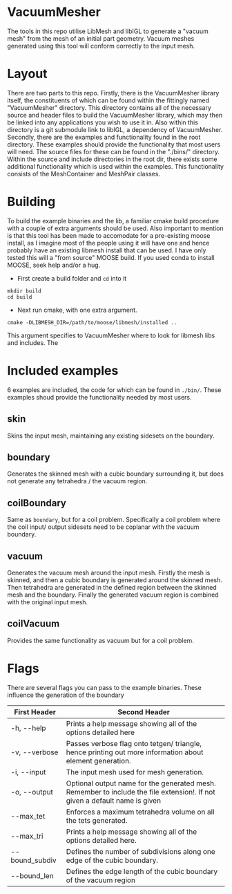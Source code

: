 # VacuumMesher
The tools in this repo utilise LibMesh and libIGL to generate a "vacuum mesh" from the mesh
of an initial part geometry. Vacuum meshes generated using this tool will conform correctly to the input mesh.

# Layout
There are two parts to this repo. Firstly, there is the VacuumMesher library itself, the constituents of which can be found within the fittingly named "VacuumMesher" directory. This directory contains all of the necessary source and header files to build the VacuumMesher library, which may then be linked into any applications you wish to use it in. Also within this directory is a git submodule link to libIGL, a dependency of VacuumMesher. Secondly, there are the examples and functionality found in the root directory. These examples should provide the functionality that most users will need. The source files for these can be found in the "./bins/" directory. Within the source and include directories in the root dir, there exists some additional functionality which is used within the examples. This functionality consists of the  MeshContainer and MeshPair classes. 

# Building
To build the example binaries and the lib, a familiar cmake build procedure with a couple of extra arguments should be used. Also important to mention is that this tool has been made to accomodate for a pre-existing moose install, as I imagine most of the people using it will have one and hence probably have an existing libmesh install that can be used. I have only tested this will a "from source" MOOSE build. If you used conda to install MOOSE, seek help and/or a hug. 

- First create a build folder and `cd` into it

```
mkdir build
cd build
```
- Next run cmake, with one extra argument.

```
cmake -DLIBMESH_DIR=/path/to/moose/libmesh/installed ..
```
This argument specifies to VacuumMesher where to look for libmesh libs and includes. The

# Included examples

6 examples are included, the code for which can be found in `./bin/`. These examples shoud provide the functionality needed by most users.

## skin
Skins the input mesh, maintaining any existing sidesets on the boundary.

## boundary
Generates the skinned mesh with a cubic boundary surrounding it, but does not generate any tetrahedra / the vacuum region. 

## coilBoundary
Same as `boundary`, but for a coil problem. Specifically a coil problem where the coil input/ output sidesets need to be coplanar with the vacuum boundary.

## vacuum
Generates the vacuum mesh around the input mesh. Firstly the mesh is skinned, and then a cubic boundary is generated around the skinned mesh.
Then tetrahedra are generated in the defined region between the skinned mesh and the boundary. Finally the generated vacuum region is combined
with the original input mesh.

## coilVacuum 
Provides the same functionality as vacuum but for a coil problem.

# Flags
There are several flags you can pass to the example binaries. These influence the generation of the boundary

| First Header  | Second Header |
| ------------- | ------------- |
| -h, --help  | Prints a help message showing all of the options detailed here  |
| -v, --verbose  | Passes verbose flag onto tetgen/ triangle, hence printing out more information about element generation. |
| -i, --input  | The input mesh used for mesh generation. |
| -o, --output  | Optional output name for the generated mesh. Remember to include the file extension!. If not given a default name is given|
| --max_tet  | Enforces a maximum tetrahedra volume on all the tets generated. |
| --max_tri  | Prints a help message showing all of the options detailed here. |
| --bound_subdiv | Defines the number of subdivisions along one edge of the cubic boundary. |
| --bound_len | Defines the edge length of the cubic boundary of the vacuum region |




